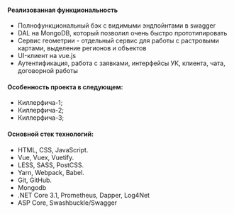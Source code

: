 <h4>Реализованная функциональность</h4>
<ul>
    <li>Полнофункциональный бэк с видимыми эндпойнтами в swagger</li>
    <li>DAL на MongoDB, который позволил очень быстро прототипировать</li>
    <li>Сервис геометрии - отдельный сервис для работы с растровыми картами, выделение регионов и объектов</li>
	<li>UI-клиент на vue.js</li>
	<li>Аутентификация, работа с заявками, интерфейсы УК, клиента, чата, договорной работы</li>
</ul> 
<h4>Особенность проекта в следующем:</h4>
<ul>
 	<li>Киллерфича-1;</li>
 	<li>Киллерфича-2;</li>
 	<li>Киллерфича-3;</li>  
 </ul>

<h4>Основной стек технологий:</h4>
<ul>
	<li>HTML, CSS, JavaScript.</li>
	<li>Vue, Vuex, Vuetify.</li>
	<li>LESS, SASS, PostCSS.</li>
	<li>Yarn, Webpack, Babel.</li>
	<li>Git, GitHub.</li>
	<li>Mongodb</li>
	<li>.NET Core 3.1, Prometheus, Dapper, Log4Net</li>
	<li>ASP Core, Swashbuckle/Swagger </li>  
 </ul>